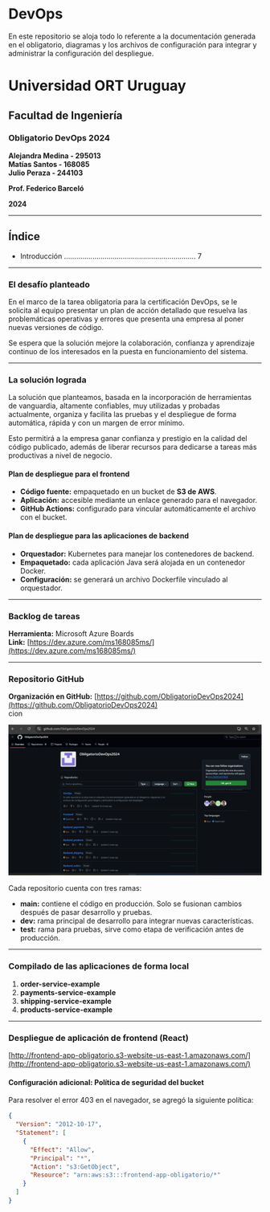 # DevOps
En este repositorio se aloja todo lo referente a la documentación generada en el obligatorio, diagramas y los archivos de configuración para integrar y administrar la configuración del despliegue.


# Universidad ORT Uruguay  
## Facultad de Ingeniería  

### Obligatorio DevOps 2024  

**Alejandra Medina - 295013**  
**Matías Santos - 168085**  
**Julio Peraza - 244103**  

**Prof. Federico Barceló**  

**2024**  

---

## Índice  
- Introducción ................................................................. 7  

---

### El desafío planteado  
En el marco de la tarea obligatoria para la certificación DevOps, se le solicita al equipo presentar un plan de acción detallado que resuelva las problemáticas operativas y errores que presenta una empresa al poner nuevas versiones de código.  

Se espera que la solución mejore la colaboración, confianza y aprendizaje continuo de los interesados en la puesta en funcionamiento del sistema.  

---

### La solución lograda  
La solución que planteamos, basada en la incorporación de herramientas de vanguardia, altamente confiables, muy utilizadas y probadas actualmente, organiza y facilita las pruebas y el despliegue de forma automática, rápida y con un margen de error mínimo.  

Esto permitirá a la empresa ganar confianza y prestigio en la calidad del código publicado, además de liberar recursos para dedicarse a tareas más productivas a nivel de negocio.  

#### Plan de despliegue para el frontend  
- **Código fuente:** empaquetado en un bucket de **S3 de AWS**.  
- **Aplicación:** accesible mediante un enlace generado para el navegador.  
- **GitHub Actions:** configurado para vincular automáticamente el archivo con el bucket.  

#### Plan de despliegue para las aplicaciones de backend  
- **Orquestador:** Kubernetes para manejar los contenedores de backend.  
- **Empaquetado:** cada aplicación Java será alojada en un contenedor Docker.  
- **Configuración:** se generará un archivo Dockerfile vinculado al orquestador.  

---

### Backlog de tareas  
**Herramienta:** Microsoft Azure Boards  
**Link:** [https://dev.azure.com/ms168085ms/](https://dev.azure.com/ms168085ms/)  

---

### Repositorio GitHub  
**Organización en GitHub:** [https://github.com/ObligatorioDevOps2024](https://github.com/ObligatorioDevOps2024)  
cion

![Imagen de GitHub de organización de repositorios](images/OrganizacionRepositorios.png)

Cada repositorio cuenta con tres ramas:  
- **main:** contiene el código en producción. Solo se fusionan cambios después de pasar desarrollo y pruebas.  
- **dev:** rama principal de desarrollo para integrar nuevas características.  
- **test:** rama para pruebas, sirve como etapa de verificación antes de producción.  

---

### Compilado de las aplicaciones de forma local  
1. **order-service-example**  
2. **payments-service-example**  
3. **shipping-service-example**  
4. **products-service-example**  

---

### Despliegue de aplicación de frontend (React)  
[http://frontend-app-obligatorio.s3-website-us-east-1.amazonaws.com/](http://frontend-app-obligatorio.s3-website-us-east-1.amazonaws.com/)  

#### Configuración adicional: Política de seguridad del bucket  
Para resolver el error 403 en el navegador, se agregó la siguiente política:  

```json
{
  "Version": "2012-10-17",
  "Statement": [
    {
      "Effect": "Allow",
      "Principal": "*",
      "Action": "s3:GetObject",
      "Resource": "arn:aws:s3:::frontend-app-obligatorio/*"
    }
  ]
}
